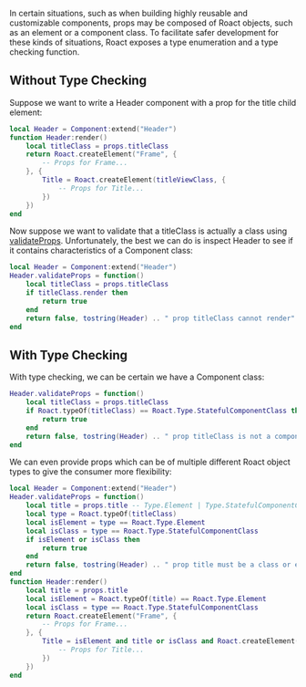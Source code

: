In certain situations, such as when building highly reusable and customizable components, props may be composed of Roact objects, such as an element or a component class. To facilitate safer development for these kinds of situations, Roact exposes a type enumeration and a type checking function.

## Without Type Checking

Suppose we want to write a Header component with a prop for the title child element:
```lua
local Header = Component:extend("Header")
function Header:render()
	local titleClass = props.titleClass
	return Roact.createElement("Frame", {
		-- Props for Frame...
	}, {
		Title = Roact.createElement(titleViewClass, {
			-- Props for Title...
		})
	})
end
```

Now suppose we want to validate that a titleClass is actually a class using [validateProps](../../api-reference/#validateprops). Unfortunately, the best we can do is inspect Header to see if it contains characteristics of a Component class:
```lua
local Header = Component:extend("Header")
Header.validateProps = function()
	local titleClass = props.titleClass
	if titleClass.render then
		return true
	end
	return false, tostring(Header) .. " prop titleClass cannot render"
end
```

## With Type Checking

With type checking, we can be certain we have a Component class:
```lua
Header.validateProps = function()
	local titleClass = props.titleClass
	if Roact.typeOf(titleClass) == Roact.Type.StatefulComponentClass then
		return true
	end
	return false, tostring(Header) .. " prop titleClass is not a component class"
end
```

We can even provide props which can be of multiple different Roact object types to give the consumer more flexibility:
```lua
local Header = Component:extend("Header")
Header.validateProps = function()
	local title = props.title -- Type.Element | Type.StatefulComponentClass
	local type = Roact.typeOf(titleClass)
	local isElement = type == Roact.Type.Element
	local isClass = type == Roact.Type.StatefulComponentClass
	if isElement or isClass then
		return true
	end
	return false, tostring(Header) .. " prop title must be a class or element"
end
function Header:render()
	local title = props.title
	local isElement = Roact.typeOf(title) == Roact.Type.Element
	local isClass = type == Roact.Type.StatefulComponentClass
	return Roact.createElement("Frame", {
		-- Props for Frame...
	}, {
		Title = isElement and title or isClass and Roact.createElement(title, {
			-- Props for Title...
		})
	})
end
```